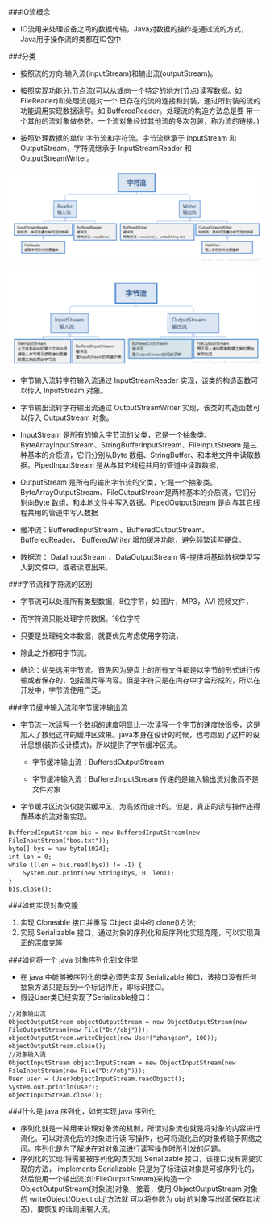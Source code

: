 ###IO流概念
- IO流用来处理设备之间的数据传输，Java对数据的操作是通过流的方式，Java用于操作流的类都在IO包中


###分类
- 按照流的方向:输入流(inputStream)和输出流(outputStream)。

- 按照实现功能分:节点流(可以从或向一个特定的地方(节点)读写数据。如 FileReader)和处理流(是对一个 已存在的流的连接和封装，通过所封装的流的功能调用实现数据读写。如 BufferedReader。处理流的构造方法总是要 带一个其他的流对象做参数。一个流对象经过其他流的多次包装，称为流的链接。)
- 按照处理数据的单位:字节流和字符流。字节流继承于 InputStream 和 OutputStream，字符流继承于 InputStreamReader 和 OutputStreamWriter。

![](字符流.png)

![](字节流.png)

- 字节输入流转字符输入流通过 InputStreamReader 实现，该类的构造函数可以传入 InputStream 对象。 
- 字节输出流转字符输出流通过 OutputStreamWriter 实现，该类的构造函数可以传入 OutputStream 对象。

- InputStream 是所有的输入字节流的父类，它是一个抽象类。
  ByteArrayInputStream、StringBufferInputStream、FileInputStream 是三种基本的介质流，它们分别从Byte 数组、StringBuffer、和本地文件中读取数据。PipedInputStream 是从与其它线程共用的管道中读取数据，

- OutputStream 是所有的输出字节流的父类，它是一个抽象类。
  ByteArrayOutputStream、FileOutputStream是两种基本的介质流，它们分别向Byte 数组、和本地文件中写入数据。PipedOutputStream 是向与其它线程共用的管道中写入数据

- 缓冲流：BufferedInputStream 、BufferedOutputStream、 BufferedReader、 BufferedWriter 增加缓冲功能，避免频繁读写硬盘。

- 数据流： DataInputStream 、DataOutputStream 等-提供将基础数据类型写入到文件中，或者读取出来。


###字节流和字符流的区别
- 字节流可以处理所有类型数据，8位字节，如:图片，MP3，AVI 视频文件，
- 而字符流只能处理字符数据。16位字符
- 只要是处理纯文本数据，就要优先考虑使用字符流，
- 除此之外都用字节流。


- 结论：优先选用字节流。首先因为硬盘上的所有文件都是以字节的形式进行传输或者保存的，包括图片等内容。但是字符只是在内存中才会形成的，所以在开发中，字节流使用广泛。

###字节缓冲输入流和字节缓冲输出流
- 字节流一次读写一个数组的速度明显比一次读写一个字节的速度快很多，这是加入了数组这样的缓冲区效果。java本身在设计的时候，也考虑到了这样的设计思想(装饰设计模式)，所以提供了字节缓冲区流。
    - 字节缓冲输出流：BufferedOutputStream
    
    - 字节缓冲输入流：BufferedInputStream  传递的是输入输出流对象而不是文件对象

- 字节缓冲区流仅仅提供缓冲区，为高效而设计的。但是，真正的读写操作还得靠基本的流对象实现。

```$xslt
BufferedInputStream bis = new BufferedInputStream(new FileInputStream("bos.txt"));
byte[] bys = new byte[1024];
int len = 0;
while ((len = bis.read(bys)) != -1) {
    System.out.print(new String(bys, 0, len));
}
bis.close();

```

###如何实现对象克隆
1. 实现 Cloneable 接口并重写 Object 类中的 clone()方法;
2. 实现 Serializable 接口，通过对象的序列化和反序列化实现克隆，可以实现真正的深度克隆

###如何将一个 java 对象序列化到文件里
- 在 java 中能够被序列化的类必须先实现 Serializable 接口，该接口没有任何抽象方法只是起到一个标记作用，即标识接口。
- 假设User类已经实现了Serializable接口：
```$xslt
//对象输出流
ObjectOutputStream objectOutputStream = new ObjectOutputStream(new FileOutputStream(new File("D://obj"))); 
objectOutputStream.writeObject(new User("zhangsan", 100));
objectOutputStream.close();
//对象输入流
ObjectInputStream objectInputStream = new ObjectInputStream(new FileInputStream(new File("D://obj")));
User user = (User)objectInputStream.readObject();
System.out.println(user);
objectInputStream.close();

```

###什么是 java 序列化，如何实现 java 序列化
- 序列化就是一种用来处理对象流的机制，所谓对象流也就是将对象的内容进行流化。可以对流化后的对象进行读 写操作，也可将流化后的对象传输于网络之间。序列化是为了解决在对对象流进行读写操作时所引发的问题。
- 序列化的实现:将需要被序列化的类实现 Serializable 接口，该接口没有需要实现的方法， implements Serializable 只是为了标注该对象是可被序列化的，然后使用一个输出流(如:FileOutputStream)来构造一个 ObjectOutputStream(对象流)对象，接着，使用 ObjectOutputStream 对象的 writeObject(Object obj)方法就 可以将参数为 obj 的对象写出(即保存其状态)，要恢复的话则用输入流。

